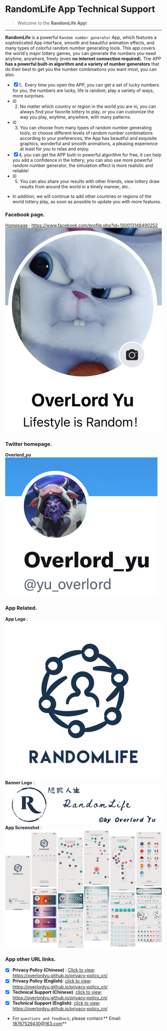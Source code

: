 # RandomLife App Technical Support
> Welcome to the **RandomLife App**!

---

**RandomLife** is a powerful `Random number generator` App, which features a sophisticated App interface, smooth and beautiful animation effects, and many types of colorful random number generating tools. This app covers the world's major lottery games, you can generate the numbers you need anytime, anywhere, freely (even **no internet connection required**). The APP **has a powerful built-in algorithm and a variety of number generators** that do their best to get you the number combinations you want most, you can also.
- [x] 1、Every time you open the APP, you can get a set of lucky numbers for you, the numbers are lucky, life is random; play a variety of ways, more surprises.
- [x] 2. No matter which country or region in the world you are in, you can always find your favorite lottery to play, or you can customize the way you play, anytime, anywhere, with many patterns.
- [x] 3. You can choose from many types of random number generating tools, or choose different levels of random number combinations according to your preferences, the App has beautiful and exquisite graphics, wonderful and smooth animations, a pleasing experience at least for you to relax and enjoy.
- [x] 4, you can get the APP built-in powerful algorithm for free, it can help you add a confidence in the lottery; you can also use more powerful random number generator, the simulation effect is more realistic and reliable!
- [x] 5. You can also share your results with other friends, view lottery draw results from around the world in a timely manner, etc..
- In addition, we will continue to add other countries or regions of the world lottery play, as soon as possible to update you with more features.

### Facebook page.
[Homepage](https://www.facebook.com/profile.php?id=100013148490252) : https://www.facebook.com/profile.php?id=100013148490252
![Facebook Page](https://raw.githubusercontent.com/overlordyu/support_cn/main/Facebook.jpg)

### Twitter homepage.
**Overlord_yu** ![Twitter Homepage](https://raw.githubusercontent.com/overlordyu/support_cn/main/twitter.jpg)

### App Related.
**App Logo** : ![App Logo](https://raw.githubusercontent.com/overlordyu/support_cn/main/appLogo_clear.png)
**Banner Logo** : ![App bannerLogo](https://raw.githubusercontent.com/overlordyu/support_cn/main/appLogo_bannerClear.png)
**App Screenshot** : ![App screenshot](https://raw.githubusercontent.com/overlordyu/support_cn/main/%E6%88%AA%E5%9B%BE%E5%90%88%E5%B9%B6.png)

### App other URL links.
- [x] **Privacy Policy (Chinese)** : [Click to view](https://overlordyu.github.io/privacy-policy_cn/): https://overlordyu.github.io/privacy-policy_cn/
- [x] **Privacy Policy (English)**: [click to view](https://overlordyu.github.io/privacy-policy_en/): https://overlordyu.github.io/privacy-policy_cn/
- [x] **Technical Support (Chinese)**: [click to view](https://overlordyu.github.io/support_cn/): https://overlordyu.github.io/privacy-policy_cn/
- [x] **Technical Support (English)**: [click to view](https://overlordyu.github.io/support_en/): https://overlordyu.github.io/privacy-policy_cn/

- For `questions and feedback`, please contact:** Email: 18767529430@163.com**
